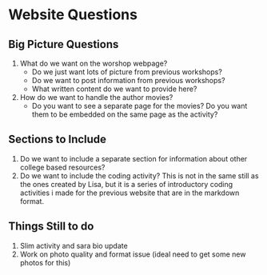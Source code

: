 # Website Questions


## Big Picture Questions

1) What do we want on the worshop webpage?
	* Do we just want lots of picture from previous workshops?
	* Do we want to post information from previous workshops?
	* What written content do we want to provide here?
2) How do we want to handle the author movies?
	* Do you want to see a separate page for the movies? Do you want them to be embedded on the same page as the activity?

## Sections to Include

1) Do we want to include a separate section for information about other college based resources?
2) Do we want to include the coding activity? This is not in the same still as the ones created by Lisa, but it is a series of introductory coding activities i made for the previous website that are in the markdown format.

## Things Still to do

1) Slim activity and sara bio update
2) Work on photo quality and format issue (ideal need to get some new photos for this)

